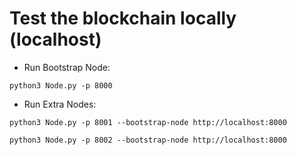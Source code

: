 # Test the blockchain locally (localhost)

- Run Bootstrap Node:
```
python3 Node.py -p 8000
```

- Run Extra Nodes:
```
python3 Node.py -p 8001 --bootstrap-node http://localhost:8000
```

```
python3 Node.py -p 8002 --bootstrap-node http://localhost:8000
```